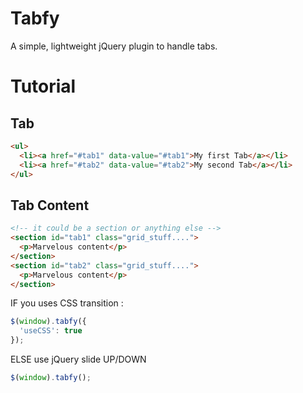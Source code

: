 Tabfy
=====

A simple, lightweight jQuery plugin to handle tabs.

Tutorial
========

Tab
---

```HTML
<ul>
  <li><a href="#tab1" data-value="#tab1">My first Tab</a></li>
  <li><a href="#tab2" data-value="#tab2">My second Tab</a></li>
</ul>
```

Tab Content
-----------

```HTML
<!-- it could be a section or anything else -->
<section id="tab1" class="grid_stuff....">
  <p>Marvelous content</p>
</section>
<section id="tab2" class="grid_stuff....">
  <p>Marvelous content</p>
</section>
```

IF you uses CSS transition :
```Javascript
$(window).tabfy({
  'useCSS': true
});
```
ELSE use jQuery slide UP/DOWN
```Javascript
$(window).tabfy();
```
